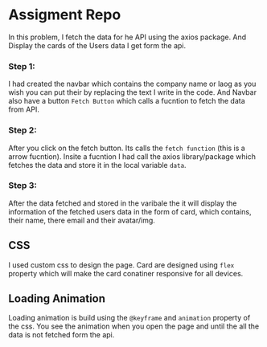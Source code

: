 # Assigment Repo

In this problem, I fetch the data for he API using the axios package.
And Display the cards of the Users data I get form the api.

### Step 1:
I had created the navbar which contains the company name or laog as you wish you can put their by replacing the text I write in the code. And Navbar also have a button `Fetch Button` which calls a fucntion to fetch the data from API.

### Step 2:
After you click on the fetch button. Its calls the `fetch function` (this is a arrow fucntion). Insite a fucntion I had call the axios library/package which fetches the data and store it in the local variable `data`.

### Step 3:
After the data fetched and stored in the varibale the it will display the information of the fetched users data in the form of card, which contains, their name, there email and their avatar/img.


## CSS
I used custom css to design the page.
Card are designed using `flex` property which will make the card conatiner responsive for all devices.

## Loading Animation
Loading animation is build using the `@keyframe` and `animation` property of the css.
You see the animation when you open the page and until the all the data is not fetched form the api.

